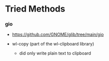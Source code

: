 # Tried Methods

### gio

- https://github.com/GNOME/glib/tree/main/gio

- wl-copy (part of the wl-clipboard library)
	- did only write plain text to clipboard
